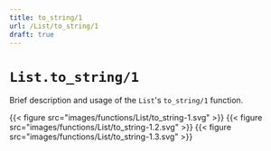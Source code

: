 ```yaml
---
title: to_string/1
url: /List/to_string/1
draft: true
---
```


# `List.to_string/1`
Brief description and usage of the `List`'s `to_string/1` function.

{{< figure src="images/functions/List/to_string-1.svg" >}}
{{< figure src="images/functions/List/to_string-1.2.svg" >}}
{{< figure src="images/functions/List/to_string-1.3.svg" >}}
